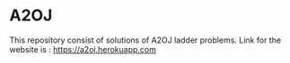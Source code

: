 # A2OJ
This repository consist of solutions of A2OJ ladder problems.
Link for the website is : https://a2oj.herokuapp.com
